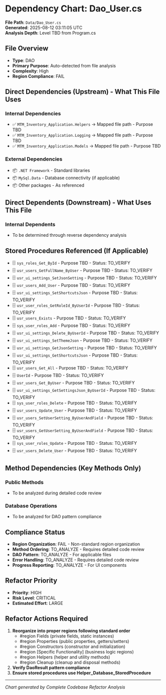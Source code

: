 # Dependency Chart: Dao_User.cs

**File Path**: `Data/Dao_User.cs`  
**Generated**: 2025-08-12 03:11:05 UTC  
**Analysis Depth**: Level TBD from Program.cs  

## File Overview
- **Type**: DAO
- **Primary Purpose**: Auto-detected from file analysis
- **Complexity**: High
- **Region Compliance**: FAIL

## Direct Dependencies (Upstream) - What This File Uses
### Internal Dependencies
- ✅ `MTM_Inventory_Application.Helpers` → Mapped file path - Purpose TBD
- ✅ `MTM_Inventory_Application.Logging` → Mapped file path - Purpose TBD
- ✅ `MTM_Inventory_Application.Models` → Mapped file path - Purpose TBD

### External Dependencies
- 📦 `.NET Framework` - Standard libraries
- 📦 `MySql.Data` - Database connectivity (if applicable)
- 📦 Other packages - As referenced

## Direct Dependents (Downstream) - What Uses This File  
### Internal Dependents
- To be determined through reverse dependency analysis

## Stored Procedures Referenced (If Applicable)
- 🗄️ `sys_roles_Get_ById` - Purpose TBD - Status: TO_VERIFY
- 🗄️ `usr_users_GetFullName_ByUser` - Purpose TBD - Status: TO_VERIFY
- 🗄️ `usr_ui_settings_SetJsonSetting` - Purpose TBD - Status: TO_VERIFY
- 🗄️ `usr_users_Add_User` - Purpose TBD - Status: TO_VERIFY
- 🗄️ `usr_ui_settings_SetShortcutsJson` - Purpose TBD - Status: TO_VERIFY
- 🗄️ `usr_user_roles_GetRoleId_ByUserId` - Purpose TBD - Status: TO_VERIFY
- 🗄️ `usr_users_Exists` - Purpose TBD - Status: TO_VERIFY
- 🗄️ `sys_user_roles_Add` - Purpose TBD - Status: TO_VERIFY
- 🗄️ `usr_ui_settings_Delete_ByUserId` - Purpose TBD - Status: TO_VERIFY
- 🗄️ `usr_ui_settings_SetThemeJson` - Purpose TBD - Status: TO_VERIFY
- 🗄️ `usr_ui_settings_GetJsonSetting` - Purpose TBD - Status: TO_VERIFY
- 🗄️ `usr_ui_settings_GetShortcutsJson` - Purpose TBD - Status: TO_VERIFY
- 🗄️ `usr_users_Get_All` - Purpose TBD - Status: TO_VERIFY
- 🗄️ `UserId` - Purpose TBD - Status: TO_VERIFY
- 🗄️ `usr_users_Get_ByUser` - Purpose TBD - Status: TO_VERIFY
- 🗄️ `usr_ui_settings_GetSettingsJson_ByUserId` - Purpose TBD - Status: TO_VERIFY
- 🗄️ `sys_user_roles_Delete` - Purpose TBD - Status: TO_VERIFY
- 🗄️ `usr_users_Update_User` - Purpose TBD - Status: TO_VERIFY
- 🗄️ `usr_users_SetUserSetting_ByUserAndField` - Purpose TBD - Status: TO_VERIFY
- 🗄️ `usr_users_GetUserSetting_ByUserAndField` - Purpose TBD - Status: TO_VERIFY
- 🗄️ `sys_user_roles_Update` - Purpose TBD - Status: TO_VERIFY
- 🗄️ `usr_users_Delete_User` - Purpose TBD - Status: TO_VERIFY

## Method Dependencies (Key Methods Only)
### Public Methods
- To be analyzed during detailed code review

### Database Operations
- To be analyzed for DAO pattern compliance

## Compliance Status
- **Region Organization**: FAIL - Non-standard region organization
- **Method Ordering**: TO_ANALYZE - Requires detailed code review
- **DAO Pattern**: TO_ANALYZE - For applicable files
- **Error Handling**: TO_ANALYZE - Requires detailed code review
- **Progress Reporting**: TO_ANALYZE - For UI components

## Refactor Priority
- **Priority**: HIGH
- **Risk Level**: CRITICAL
- **Estimated Effort**: LARGE

## Refactor Actions Required
1. **Reorganize into proper regions following standard order**
   - #region Fields (private fields, static instances)
   - #region Properties (public properties, getters/setters)
   - #region Constructors (constructor and initialization)
   - #region [Specific Functionality] (business logic regions)
   - #region Helpers (helper and utility methods)
   - #region Cleanup (cleanup and disposal methods)
2. **Verify DaoResult<T> pattern compliance**
3. **Ensure stored procedures use Helper_Database_StoredProcedure**

---
*Chart generated by Complete Codebase Refactor Analysis*